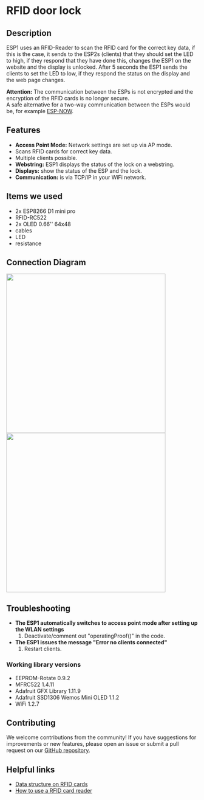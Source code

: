 # RFID door lock


## Description
ESP1 uses an RFID-Reader to scan the RFID card for the correct key data, if this is the case, it sends to the ESP2s (clients) that they should set the LED to high, if they respond that they have done this, changes the ESP1 on the website and the display is unlocked. After 5 seconds the ESP1 sends the clients to set the LED to low, if they respond the status on the display and the web page changes.  

**Attention:** The communication between the ESPs is not encrypted and the encryption of the RFID cards is no longer secure. <br/> A safe alternative for a two-way communication between the ESPs would be, for example [ESP-NOW](https://www.electronicwings.com/nodemcu/esp-now-two-way-communication-for-esp8266-nodemcu-).


## Features 
- **Access Point Mode:** Network settings are set up via AP mode.
- Scans RFID cards for correct key data.
- Multiple clients possible.
- **Webstring:** ESP1 displays the status of the lock on a webstring.
- **Displays:** show the status of the ESP and the lock.
- **Communication:** is via TCP/IP in your WiFi network.


## Items we used
- 2x ESP8266 D1 mini pro
- RFID-RC522
- 2x OLED 0.66'' 64x48
- cables
- LED
- resistance


## Connection Diagram
<img width="419" src="https://github.com/GalacticCodeGambit/Tuerschloss-RFID/assets/150372421/607786e3-a26c-4ede-8bcb-3764e9ef0c5a">
<img width="419" src="https://github.com/GalacticCodeGambit/RFID-door-lock/assets/150372421/99a1c91d-ec67-492d-b82e-235c0d7beeed">



## Troubleshooting
- **The ESP1 automatically switches to access point mode after setting up the WLAN settings**
  1. Deactivate/comment out "operatingProof()" in the code.
- **The ESP1 issues the message "Error no clients connected"**
  1. Restart clients.
### Working library versions
- EEPROM-Rotate 0.9.2
- MFRC522 1.4.11
- Adafruit GFX Library 1.11.9
- Adafruit SSD1306 Wemos Mini OLED 1.1.2
- WiFi 1.2.7
   

## Contributing
We welcome contributions from the community! If you have suggestions for improvements or new features, please open an issue or submit a pull request on our [GitHub repository](https://github.com/GalacticCodeGambit/RFID-door-lock).


## Helpful links
- [Data structure on RFID cards](https://arduino-projekte.webnode.at/meine-projekte/zugangskontrolle-mit-rfid/tag-speicher-lesen/#:~:text=Die%2016-Byte%20gro%C3%9Fen%20Datenb%C3%B6cke,k%C3%B6nnen%20je%20einen%20Zahlenwert%20enthalten.)
- [How to use a RFID card reader](https://www.youtube.com/watch?v=hxSQmTkIGAs)
